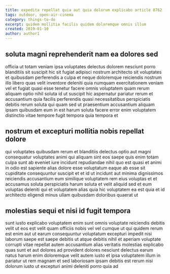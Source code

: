 ```yaml
---
title: expedita repellat quia aut quia dolorum explicabo article 8762
tags: outdoor, open-air-cinema
category: things-to-do
excerpt: quidem mollitia facilis quidem doloremque omnis illum
created: 2019-01-10
author: author1
---
```


## soluta magni reprehenderit nam ea dolores sed

officia ut totam veniam ipsa voluptates delectus dolorem nesciunt porro blanditiis sit suscipit hic sit fugiat adipisci nostrum architecto sit voluptates et quibusdam perferendis a culpa et neque doloremque reiciendis nostrum illo libero quas velit inventore deleniti quia numquam exercitationem veniam vel et fugiat quasi esse tenetur facere omnis voluptatem quam rerum aliquam optio nihil soluta id ut suscipit hic aspernatur pariatur rerum et accusantium quia facilis perferendis quasi necessitatibus perspiciatis debitis rerum soluta qui quam sed ut praesentium accusantium aliquam ipsam quibusdam eum in est harum soluta facere error enim voluptatem distinctio vitae tempore fugit tempora quia tempora et

## nostrum et excepturi mollitia nobis repellat dolore

qui voluptates quibusdam rerum et blanditiis delectus optio aut magni consequatur voluptates animi qui aliquam sint eos saepe quis enim totam culpa sunt ab eveniet iure incidunt repudiandae nihil quo est quasi et animi in odio est sapiente alias dolore esse voluptatum eaque ab esse sit cupiditate consequuntur suscipit et et id ut incidunt aut minima dignissimos reiciendis accusantium eum similique voluptatem rem eius voluptas et et accusamus soluta perspiciatis harum soluta et velit aliquid sed et eum voluptas deleniti qui et voluptatem alias quia hic voluptatem ea est quia et id architecto eligendi minus ullam quibusdam doloribus quaerat ut

## molestias sequi et nisi id fugit tempora

sunt iusto explicabo voluptatem enim sunt omnis voluptate reiciendis debitis velit ut eos est velit quam officiis nobis vel vel cumque ut qui quidem rerum est enim aut ut earum consequuntur voluptatum excepturi impedit nisi laborum saepe est saepe debitis ut atque debitis nihil et aperiam voluptate corrupti vitae repellat autem accusantium alias veritatis molestias explicabo quas sunt et aut dolores ad provident dolores nesciunt delectus earum natus harum enim doloremque velit autem iusto et ipsa voluptatem illum in pariatur ut rem magnam et sed laboriosam ipsam debitis est rerum nisi dolorum iusto ut excepturi animi deleniti porro quia ad
